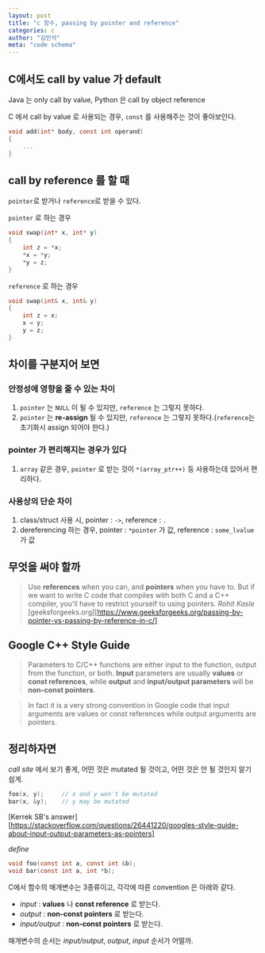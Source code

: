 ```yaml
---
layout: post
title: "c 함수, passing by pointer and reference"
categories: c
author: "김민석"
meta: "code schema"
---
```

## C에서도 call by value 가 default

Java 는 only call by value,
Python 은 call by object reference

C 에서 call by value 로 사용되는 경우, `const` 를 사용해주는 것이 좋아보인다.
```c
void add(int* body, const int operand)
{
    ...
}
```

## call by reference 를 할 때

`pointer`로 받거나 `reference`로 받을 수 있다.

`pointer` 로 하는 경우
```c
void swap(int* x, int* y) 
{ 
    int z = *x; 
    *x = *y; 
    *y = z; 
} 
```

`reference` 로 하는 경우
```c
void swap(int& x, int& y) 
{ 
    int z = x; 
    x = y; 
    y = z; 
} 
```

## 차이를 구분지어 보면

### 안정성에 영향을 줄 수 있는 차이
1. `pointer` 는 `NULL` 이 될 수 있지만, `reference` 는 그렇지 못하다.
2. `pointer` 는 **re-assign** 될 수 있지만, `reference` 는 그렇지 못하다.(`reference`는 초기화시 assign 되어야 한다.)

### pointer 가 편리해지는 경우가 있다
1. `array` 같은 경우, `pointer` 로 받는 것이 `*(array_ptr++)` 등 사용하는데 있어서 편리하다.

### 사용상의 단순 차이
1. class/struct 사용 시, pointer : `->`, reference : `.`
2. dereferencing 하는 경우, pointer : `*pointer` 가 값, reference : `some_lvalue` 가 값

## 무엇을 써야 할까

> Use **references** when you can, and **pointers** when you have to. But if we want to write C code that compiles with both C and a C++ compiler, you'll have to restrict yourself to using pointers. *Rohit Kasle* [geeksforgeeks.org][https://www.geeksforgeeks.org/passing-by-pointer-vs-passing-by-reference-in-c/]

## Google C++ Style Guide

> Parameters to C/C++ functions are either input to the function, output from the function, or both. **Input** parameters are usually **values** or **const references**, while **output** and **input/output parameters** will be **non-const pointers**.

> In fact it is a very strong convention in Google code that input arguments are values or const references while output arguments are pointers.

## 정리하자면

*call site* 에서 보기 좋게, 어떤 것은 mutated 될 것이고, 어떤 것은 안 될 것인지 알기 쉽게.
```c
foo(x, y);     // x and y won't be mutated
bar(x, &y);    // y may be mutated
```
[Kerrek SB's answer][https://stackoverflow.com/questions/26441220/googles-style-guide-about-input-output-parameters-as-pointers]

*define*
```c
void foo(const int a, const int &b);
void bar(const int a, int *b);
```

C에서 함수의 매개변수는 3종류이고, 각각에 따른 convention 은 아래와 같다.
- *input* : **values** 나 **const reference** 로 받는다.
- *output* : **non-const pointers** 로 받는다.
- *input/output* : **non-const pointers** 로 받는다.

매개변수의 순서는 *input/output*, *output*, *input* 순서가 어떨까.

